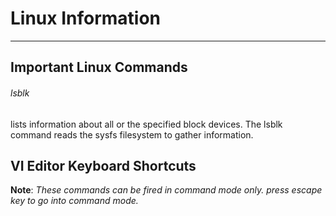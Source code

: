 # Linux Information
-------------------

## Important Linux Commands

###### lsblk
lists information about all or the specified block devices. The lsblk command reads the sysfs filesystem to gather information.

## VI Editor Keyboard Shortcuts
**Note**: _These commands can be fired in command mode only. press _escape_ key to go into command mode._

